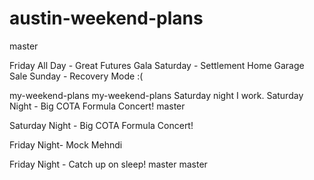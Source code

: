 # austin-weekend-plans
 master

Friday All Day - Great Futures Gala 
Saturday - Settlement Home Garage Sale 
Sunday - Recovery Mode :( 

 my-weekend-plans
 my-weekend-plans
Saturday night I work.
Saturday Night - Big COTA Formula Concert!
 master




Saturday Night - Big COTA Formula Concert!

Friday Night- Mock Mehndi

Friday Night - Catch up on sleep!
 master
 master
